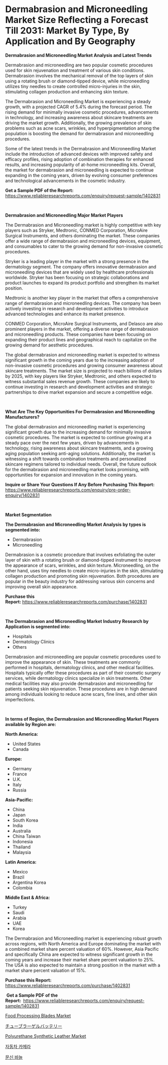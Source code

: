 <p><h1>Dermabrasion and Microneedling Market Size Reflecting a Forecast Till 2031: Market By Type, By Application and By Geography</h1></p><p><strong>Dermabrasion and Microneedling Market Analysis and Latest Trends</strong></p>
<p><p>Dermabrasion and microneedling are two popular cosmetic procedures used for skin rejuvenation and treatment of various skin conditions. Dermabrasion involves the mechanical removal of the top layers of skin using a rotating brush or diamond-tipped device, while microneedling utilizes tiny needles to create controlled micro-injuries in the skin, stimulating collagen production and enhancing skin texture.</p><p>The Dermabrasion and Microneedling Market is experiencing a steady growth, with a projected CAGR of 5.4% during the forecast period. The rising demand for minimally invasive cosmetic procedures, advancements in technology, and increasing awareness about skincare treatments are driving the market growth. Additionally, the growing prevalence of skin problems such as acne scars, wrinkles, and hyperpigmentation among the population is boosting the demand for dermabrasion and microneedling procedures.</p><p>Some of the latest trends in the Dermabrasion and Microneedling Market include the introduction of advanced devices with improved safety and efficacy profiles, rising adoption of combination therapies for enhanced results, and increasing popularity of at-home microneedling kits. Overall, the market for dermabrasion and microneedling is expected to continue expanding in the coming years, driven by evolving consumer preferences and technological advancements in the cosmetic industry.</p></p>
<p><strong>Get a Sample PDF of the Report:&nbsp;</strong> <a href="https://www.reliableresearchreports.com/enquiry/request-sample/1402831">https://www.reliableresearchreports.com/enquiry/request-sample/1402831</a></p>
<p>&nbsp;</p>
<p><strong>Dermabrasion and Microneedling Major Market Players</strong></p>
<p><p>The Dermabrasion and Microneedling market is highly competitive with key players such as Stryker, Medtronic, CONMED Corporation, MicroAire Surgical Instruments, and others dominating the market. These companies offer a wide range of dermabrasion and microneedling devices, equipment, and consumables to cater to the growing demand for non-invasive cosmetic procedures.</p><p>Stryker is a leading player in the market with a strong presence in the dermatology segment. The company offers innovative dermabrasion and microneedling devices that are widely used by healthcare professionals worldwide. Stryker has been focusing on strategic collaborations and product launches to expand its product portfolio and strengthen its market position.</p><p>Medtronic is another key player in the market that offers a comprehensive range of dermabrasion and microneedling devices. The company has been actively investing in research and development activities to introduce advanced technologies and enhance its market presence.</p><p>CONMED Corporation, MicroAire Surgical Instruments, and Delasco are also prominent players in the market, offering a diverse range of dermabrasion and microneedling products. These companies have been focusing on expanding their product lines and geographical reach to capitalize on the growing demand for aesthetic procedures.</p><p>The global dermabrasion and microneedling market is expected to witness significant growth in the coming years due to the increasing adoption of non-invasive cosmetic procedures and growing consumer awareness about skincare treatments. The market size is projected to reach billions of dollars by 2025, with key players like Stryker, Medtronic, and others expected to witness substantial sales revenue growth. These companies are likely to continue investing in research and development activities and strategic partnerships to drive market expansion and secure a competitive edge.</p></p>
<p>&nbsp;</p>
<p><strong>What Are The Key Opportunities For Dermabrasion and Microneedling Manufacturers?</strong></p>
<p><p>The global dermabrasion and microneedling market is experiencing significant growth due to the increasing demand for minimally invasive cosmetic procedures. The market is expected to continue growing at a steady pace over the next few years, driven by advancements in technology, rising awareness about skincare treatments, and a growing aging population seeking anti-aging solutions. Additionally, the market is witnessing a shift towards combination treatments and personalized skincare regimens tailored to individual needs. Overall, the future outlook for the dermabrasion and microneedling market looks promising, with opportunities for expansion and innovation in the coming years.</p></p>
<p><strong>Inquire or Share Your Questions If Any Before Purchasing This Report:</strong> <a href="https://www.reliableresearchreports.com/enquiry/pre-order-enquiry/1402831">https://www.reliableresearchreports.com/enquiry/pre-order-enquiry/1402831</a></p>
<p>&nbsp;</p>
<p><strong>Market Segmentation</strong></p>
<p><strong>The Dermabrasion and Microneedling Market Analysis by types is segmented into:</strong></p>
<p><ul><li>Dermabrasion</li><li>Microneedling</li></ul></p>
<p><p>Dermabrasion is a cosmetic procedure that involves exfoliating the outer layer of skin with a rotating brush or diamond-tipped instrument to improve the appearance of scars, wrinkles, and skin texture. Microneedling, on the other hand, uses tiny needles to create micro-injuries in the skin, stimulating collagen production and promoting skin rejuvenation. Both procedures are popular in the beauty industry for addressing various skin concerns and improving overall skin appearance.</p></p>
<p><strong>Purchase this Report:&nbsp;</strong><a href="https://www.reliableresearchreports.com/purchase/1402831">https://www.reliableresearchreports.com/purchase/1402831</a></p>
<p>&nbsp;</p>
<p><strong>The Dermabrasion and Microneedling Market Industry Research by Application is segmented into:</strong></p>
<p><ul><li>Hospitals</li><li>Dermatology Clinics</li><li>Others</li></ul></p>
<p><p>Dermabrasion and microneedling are popular cosmetic procedures used to improve the appearance of skin. These treatments are commonly performed in hospitals, dermatology clinics, and other medical facilities. Hospitals typically offer these procedures as part of their cosmetic surgery services, while dermatology clinics specialize in skin treatments. Other medical facilities may also provide dermabrasion and microneedling for patients seeking skin rejuvenation. These procedures are in high demand among individuals looking to reduce acne scars, fine lines, and other skin imperfections.</p></p>
<p>&nbsp;</p>
<p><strong>In terms of Region, the Dermabrasion and Microneedling Market Players available by Region are:</strong></p>
<p>
    <p> <strong> North America: </strong>
        <ul>
            <li>United States</li>
            <li>Canada</li>
        </ul>
        </p> 
    <p> <strong> Europe: </strong>
        <ul>
            <li>Germany</li>
            <li>France</li>
            <li>U.K.</li>
            <li>Italy</li>
            <li>Russia</li>
        </ul>
        </p> 
    <p> <strong> Asia-Pacific: </strong>
        <ul>
            <li>China</li>
            <li>Japan</li>
            <li>South Korea</li>
            <li>India</li>
            <li>Australia</li>
            <li>China Taiwan</li>
            <li>Indonesia</li>
            <li>Thailand</li>
            <li>Malaysia</li>
        </ul>
        </p> 
    <p> <strong> Latin America: </strong>
        <ul>
            <li>Mexico</li>
            <li>Brazil</li>
            <li>Argentina Korea</li>
            <li>Colombia</li>
        </ul>
        </p> 
    <p> <strong> Middle East & Africa: </strong>
        <ul>
            <li>Turkey</li>
            <li>Saudi</li>
            <li>Arabia</li>
            <li>UAE</li>
            <li>Korea</li>
        </ul>
    </p>
    </p>
<p><p>The Dermabrasion and Microneedling market is experiencing robust growth across regions, with North America and Europe dominating the market with a combined market share percent valuation of 60%. However, Asia Pacific and specifically China are expected to witness significant growth in the coming years and increase their market share percent valuation to 25%. The USA is also expected to maintain a strong position in the market with a market share percent valuation of 15%.</p></p>
<p><strong>Purchase this Report: </strong><a href="https://www.reliableresearchreports.com/purchase/1402831">https://www.reliableresearchreports.com/purchase/1402831</a></p>
<p>&nbsp;<strong>Get a Sample PDF of the Report:&nbsp;&nbsp;</strong><a href="https://www.reliableresearchreports.com/enquiry/request-sample/1402831">https://www.reliableresearchreports.com/enquiry/request-sample/1402831</a></p>
<p><strong></strong></p>
<p><p><a href="https://military-diascia-e68.notion.site/Global-Food-Processing-Blades-Market-by-Types-Applications-and-Major-Players-with-Regional-Growth-6501565e5ef6434eb5fbd2fe9eb7501c">Food Processing Blades Market</a></p><p><a href="https://medium.com/@rosemarieleffler2023/%E7%AE%A1%E7%8A%B6gel%E3%83%90%E3%83%83%E3%83%86%E3%83%AA%E3%83%BC%E5%B8%82%E5%A0%B4%E3%81%AE%E5%B1%95%E6%9C%9B-%E6%A5%AD%E7%95%8C%E6%A6%82%E8%A6%81%E3%81%A8%E4%BA%88%E6%B8%AC-2024%E5%B9%B4%E3%81%8B%E3%82%892031%E5%B9%B4-a5f0d8378c1c">チューブラーゲルバッテリー</a></p><p><a href="https://view.publitas.com/reportprime-1/polyurethane-synthetic-leather-market-offer-valuable-insights-into-market-size-market-share-market-trends-and-projections-spanning-from-2024-to-2031/">Polyurethane Synthetic Leather Market</a></p><p><a href="https://medium.com/@mamdouh_alnadi/%EC%9E%90%EB%8F%99%EC%B0%A8-%EC%B9%B4%EB%A9%94%EB%9D%BC-%EC%8B%9C%EC%9E%A5%EC%9D%80-%EC%8B%9C%EC%9E%A5-%EC%A0%90%EC%9C%A0%EC%9C%A8-%EC%8B%9C%EC%9E%A5-%EB%8F%99%ED%96%A5-%EB%B0%8F-%EC%8B%9C%EC%9E%A5-%EC%84%B1%EC%9E%A5%EC%97%90-%EB%8C%80%ED%95%9C-%EC%A0%95%EB%B3%B4%EB%A5%BC-%EC%A0%9C%EA%B3%B5%ED%95%A9%EB%8B%88%EB%8B%A4-505d443fd3a6">자동차 카메라</a></p><p><a href="https://medium.com/@mamdouh_alnadi/%ED%83%80%ED%88%AC-%EB%B0%94%EB%8A%98-%EC%8B%9C%EC%9E%A5-%EC%A0%90%EC%9C%A0%EC%9C%A8-%EB%B3%80%ED%99%94-%EB%B0%8F-%EC%8B%9C%EC%9E%A5-%EC%84%B1%EC%9E%A5-%EC%B6%94%EC%84%B8-2024%EB%85%84-2031%EB%85%84-53588d9a18b9">문신 바늘</a></p></p>